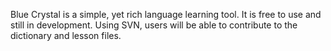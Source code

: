 Blue Crystal is a simple, yet rich language learning tool. It is free to use and still in development. Using SVN, users will be able to contribute to the dictionary and lesson files.